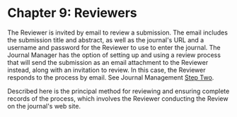 # Chapter 9: Reviewers

The Reviewer is invited by email to review a submission. The email includes the submission title and abstract, as well as the journal's URL and a username and password for the Reviewer to use to enter the journal. The Journal Manager has the option of setting up and using a review process that will send the submission as an email attachment to the Reviewer instead, along with an invitation to review. In this case, the Reviewer responds to the process by email. See Journal Management [Step Two](https://docs.pkp.sfu.ca/learning-ojs-2/en/step_two_policies).

Described here is the principal method for reviewing and ensuring complete records of the process, which involves the Reviewer conducting the Review on the journal's web site.